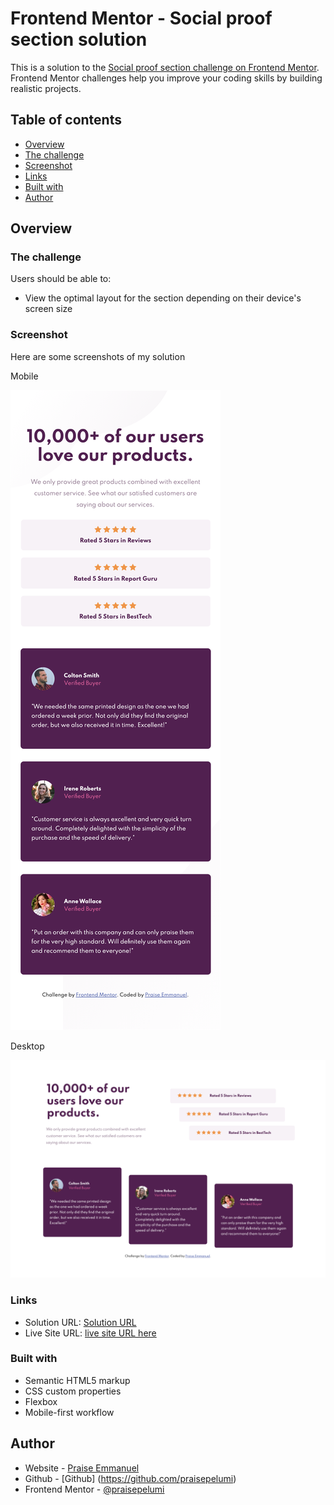 # Frontend Mentor - Social proof section solution

This is a solution to the [Social proof section challenge on Frontend Mentor](https://www.frontendmentor.io/challenges/social-proof-section-6e0qTv_bA). Frontend Mentor challenges help you improve your coding skills by building realistic projects. 

## Table of contents

- [Overview](#overview)
- [The challenge](#the-challenge)
- [Screenshot](#screenshot)
- [Links](#links)
- [Built with](#built-with)
- [Author](#author)




## Overview

### The challenge

Users should be able to:

- View the optimal layout for the section depending on their device's screen size

### Screenshot

Here are some screenshots of my solution

Mobile

![Mobile Image](images/social-proof-section-mobile.png?raw=true "Mobile site")

Desktop 

![Desktop Image](images/social-proof-section-desktop.png?raw=true "Desktop site")

### Links

- Solution URL: [Solution URL](https://github.com/praisepelumi/social-proof-section.git)
- Live Site URL: [live site URL here](https://praisepelumi.github.io/social-proof-section/)

### Built with

- Semantic HTML5 markup
- CSS custom properties
- Flexbox
- Mobile-first workflow

## Author

- Website - [Praise Emmanuel](https://www.praiseemmanuel.com)
- Github - [Github] (https://github.com/praisepelumi)
- Frontend Mentor - [@praisepelumi](https://www.frontendmentor.io/profile/praisepelumi)
